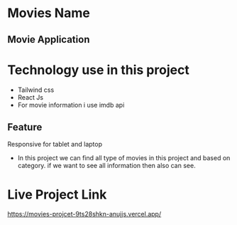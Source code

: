 # Movies Name

## Movie Application

# Technology use in this project

- Tailwind css
- React Js
- For movie information i use imdb api

## Feature

Responsive for tablet and laptop

- In this project we can find all type of movies in this project and based on category. if we want to see all information then also can see.

# Live Project Link

https://movies-projcet-9ts28shkn-anujjs.vercel.app/
